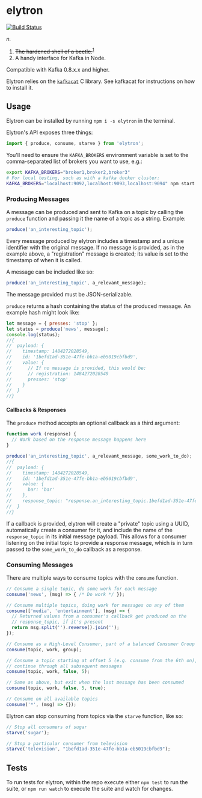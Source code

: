 # elytron
[![Build Status](https://travis-ci.org/StrictlySkyler/elytron.svg?branch=master)](https://travis-ci.org/StrictlySkyler/elytron)

_n._

1. ~~The hardened shell of a beetle.~~<sup>[1](https://en.wikipedia.org/wiki/The_Metamorphosis)</sup>
2. A handy interface for Kafka in Node.

Compatible with Kafka 0.8.x.x and higher.

Elytron relies on the [`kafkacat`](https://github.com/edenhill/kafkacat) C library.  See kafkacat for instructions on how to install it.

## Usage

Elytron can be installed by running `npm i -s elytron` in the terminal.

Elytron's API exposes three things:

```javascript
import { produce, consume, starve } from 'elytron';
```

You'll need to ensure the `KAFKA_BROKERS` environment variable is set to the comma-separated list of brokers you want to use, e.g.:
```bash
export KAFKA_BROKERS="broker1,broker2,broker3"
# For local testing, such as with a kafka docker cluster:
KAFKA_BROKERS="localhost:9092,localhost:9093,localhost:9094" npm start
```

### Producing Messages
A message can be produced and sent to Kafka on a topic by calling the `produce` function and passing it the name of a topic as a string.  Example:

```javascript
produce('an_interesting_topic');
```

Every message produced by elytron includes a timestamp and a unique identifier with the original message.  If no message is provided, as in the example above, a "registration" message is created; its value is set to the timestamp of when it is called.

A message can be included like so:

```javascript
produce('an_interesting_topic', a_relevant_message);
```

The message provided must be JSON-serializable.

`produce` returns a hash containing the status of the produced message.  An example hash might look like:
```javascript
let message = { presses: 'stop' };
let status = produce('news', message);
console.log(status);
//{
//  payload: {
//    timestamp: 1484272028549,
//    id: '1befd1ad-351e-47fe-bb1a-eb5019cbfbd9',
//    value: {
//      // If no message is provided, this would be:
//      // registration: 1484272028549
//      presses: 'stop'
//    }
//  }
//}
```

#### Callbacks & Responses

The `produce` method accepts an optional callback as a third argument:
```javascript
function work (response) {
  // Work based on the response message happens here
}

produce('an_interesting_topic', a_relevant_message, some_work_to_do);
//{
//  payload: {
//    timestamp: 1484272028549,
//    id: '1befd1ad-351e-47fe-bb1a-eb5019cbfbd9',
//    value: {
//      bar: 'bar'
//    },
//    response_topic: "response.an_interesting_topic.1befd1ad-351e-47fe-bb1a-eb5019cbfbd9"
//  }
//}
```

If a callback is provided, elytron will create a "private" topic using a UUID, automatically create a consumer for it, and include the name of the `response_topic` in its initial message payload.  This allows for a consumer listening on the initial topic to provide a response message, which is in turn passed to the `some_work_to_do` callback as a response.

### Consuming Messages

There are multiple ways to consume topics with the `consume` function.

```javascript
// Consume a single topic, do some work for each message
consume('news', (msg) => { /* Do work */ });

// Consume multiple topics, doing work for messages on any of them
consume(['media', 'entertainment'], (msg) => {
  // Returned values from a consumer's callback get produced on the
  // response_topic, if it's present
  return msg.split('').reverse().join('');
});

// Consume as a High-Level Consumer, part of a balanced Consumer Group
consume(topic, work, group);

// Consume a topic starting at offset 5 (e.g. consume from the 6th on), and
// continue through all subsequent messages
consume(topic, work, false, 5);

// Same as above, but exit when the last message has been consumed
consume(topic, work, false, 5, true);

// Consume on all available topics
consume('*', (msg) => {});
```

Elytron can stop consuming from topics via the `starve` function, like so:

```javascript
// Stop all consumers of sugar
starve('sugar');

// Stop a particular consumer from television
starve('television', "1befd1ad-351e-47fe-bb1a-eb5019cbfbd9");
```

## Tests

To run tests for elytron, within the repo execute either `npm test` to run the suite, or `npm run watch` to execute the suite and watch for changes.
